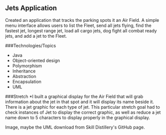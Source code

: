 ## Jets Application

Created an application that tracks the parking spots it an Air Field. A simple menu interface allows users to list the Fleet, send all jets flying, find the fastest jet, longest range jet, load all cargo jets, dog fight all combat ready jets, and add a jet to the Fleet.

###Technologies/Topics
* Java
* Object-oriented design
 * Polymorphism
 * Inheritance
 * Abstraction
 * Encapsulation
* UML

###Stretch
*I built a graphical display for the Air Field that will grab information about the jet in that spot and it will display its name beside it. There is a jet graphic for each type of jet. This particular stretch goal had to check instances of Jet to display the correct graphic, as well as reduce a jet name down to 5 characters to display properly in the graphical display.

Image, maybe the UML download from Skill Distillery's GitHub page.
